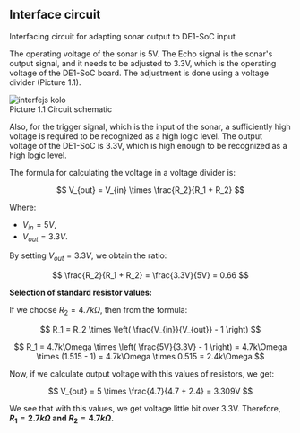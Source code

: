 ## Interface circuit

Interfacing circuit for adapting sonar output to DE1-SoC input

The operating voltage of the sonar is 5V. The Echo signal is the sonar's output signal, and it needs to be adjusted to 3.3V, which is the operating voltage of the DE1-SoC board. The adjustment is done using a voltage divider (Picture 1.1).

![interfejs kolo](https://github.com/user-attachments/assets/fb105e81-3ed0-467a-9b5c-022bff3f5dd8) <br>
Picture 1.1 Circuit schematic 

Also, for the trigger signal, which is the input of the sonar, a sufficiently high voltage is required to be recognized as a high logic level. The output voltage of the DE1-SoC is 3.3V, which is high enough to be recognized as a high logic level.

The formula for calculating the voltage in a voltage divider is:

$$
V_{out} = V_{in} \times \frac{R_2}{R_1 + R_2}
$$

Where:
- $V_{in} = 5V$,
- $V_{out} = 3.3V$.

By setting $V_{out} = 3.3V$, we obtain the ratio:

$$
\frac{R_2}{R_1 + R_2} = \frac{3.3V}{5V} = 0.66
$$

**Selection of standard resistor values:**

If we choose $R_2 = 4.7k\Omega$, then from the formula:

$$
R_1 = R_2 \times \left( \frac{V_{in}}{V_{out}} - 1 \right)
$$

$$
R_1 = 4.7k\Omega \times \left( \frac{5V}{3.3V} - 1 \right) = 4.7k\Omega \times (1.515 - 1) = 4.7k\Omega \times 0.515 = 2.4k\Omega
$$

Now, if we calculate output voltage with this values of resistors, we get:

$$
V_{out} = 5 \times \frac{4.7}{4.7 + 2.4} = 3.309V
$$

We see that with this values, we get voltage little bit over 3.3V.
Therefore, **$R_1 = 2.7k\Omega$ and $R_2 = 4.7k\Omega$.**

